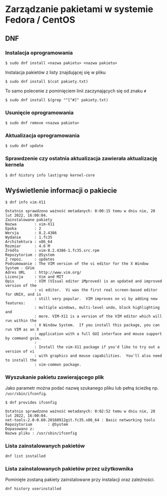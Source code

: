 # Zarządzanie pakietami w systemie Fedora / CentOS

## DNF

### Instalacja oprogramowania

```
$ sudo dnf install <nazwa pakietu> <nazwa pakietu>
```

Instalacja pakietów z listy znajdującej się w pliku

```
$ sudo dnf install $(cat pakiety.txt)
```

To samo polecenie z pominięciem linii zaczynających się od znaku `#`

```
$ sudo dnf install $(grep "^[^#]" pakiety.txt)
```

### Usunięcie oprogramowania

```
$ sudo dnf remove <nazwa pakietu>
```

### Aktualizacja oprogramowania

```
$ sudo dnf update
```

### Sprawdzenie czy ostatnia aktualizacja zawierała aktualizację kernela

```
$ dnf history info last|grep kernel-core
```

## Wyświetlenie informacji o pakiecie

```
$ dnf info vim-X11

Ostatnio sprawdzono ważność metadanych: 0:00:15 temu w dniu nie, 20 lut 2022, 16:00:04.
Zainstalowane pakiety
Nazwa        : vim-X11
Epoka        : 2
Wersja       : 8.2.4386
Wydanie      : 1.fc35
Architektura : x86_64
Rozmiar      : 4.6 M
Źródło       : vim-8.2.4386-1.fc35.src.rpm
Repozytorium : @System
Z repoz.     : updates
Podsumowanie : The VIM version of the vi editor for the X Window System - GVim
Adres URL    : http://www.vim.org/
Licencja     : Vim and MIT
Opis         : VIM (VIsual editor iMproved) is an updated and improved version of the
             : vi editor.  Vi was the first real screen-based editor for UNIX, and is
             : still very popular.  VIM improves on vi by adding new features:
             : multiple windows, multi-level undo, block highlighting and
             : more. VIM-X11 is a version of the VIM editor which will run within the
             : X Window System.  If you install this package, you can run VIM as an X
             : application with a full GUI interface and mouse support by command gvim.
             :
             : Install the vim-X11 package if you'd like to try out a version of vi
             : with graphics and mouse capabilities.  You'll also need to install the
             : vim-common package.
```

### Wyszukanie pakietu zawierającego plik

Jako parametr można podać nazwę szukanego pliku lub pełną ścieżkę np. `/usr/sbin/ifconfig`.

```
$ dnf provides ifconfig

Ostatnio sprawdzono ważność metadanych: 0:02:52 temu w dniu nie, 20 lut 2022, 16:00:04.
net-tools-2.0-0.60.20160912git.fc35.x86_64 : Basic networking tools
Repozytorium       : @System
Dopasowano z:
Nazwa pliku : /usr/sbin/ifconfig
```

### Lista zainstalowanych pakietów

```
dnf list installed
```

### Lista zainstalowanych pakietów przez użytkownika

Pominięte zostaną pakiety zainstalowane przy instalacji oraz zależności.

```
dnf history userinstalled
```
